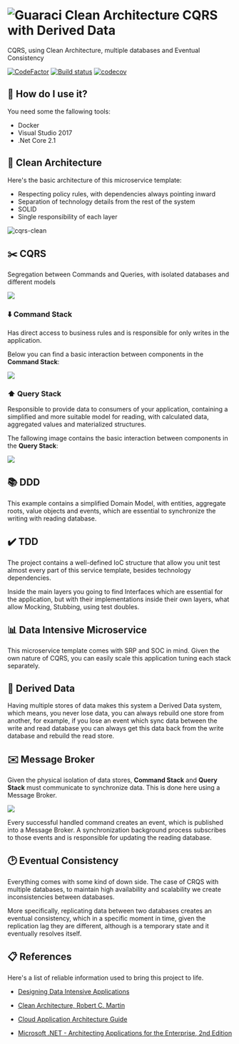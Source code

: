 # ![Guaraci](docs/guaraci-icon.png) Clean Architecture CQRS with Derived Data  

CQRS, using Clean Architecture, multiple databases and Eventual Consistency

[![CodeFactor](https://www.codefactor.io/repository/github/fals/cqrs-clean-eventual-consistency/badge)](https://www.codefactor.io/repository/github/fals/cqrs-clean-eventual-consistency)
[![Build status](https://ci.appveyor.com/api/projects/status/github/fals/cqrs-clean-eventual-consistency?branch=master&svg=true)](https://ci.appveyor.com/project/fals/cqrs-clean-eventual-consistency)
[![codecov](https://codecov.io/gh/fals/cqrs-clean-eventual-consistency/branch/master/graph/badge.svg)](https://codecov.io/gh/fals/cqrs-clean-eventual-consistency)

## :floppy_disk: How do I use it?

You need some the fallowing tools:

* Docker
* Visual Studio 2017
* .Net Core 2.1

## :dart: Clean Architecture

Here's the basic architecture of this microservice template:


* Respecting policy rules, with dependencies always pointing inward
* Separation of technology details from the rest of the system
* SOLID
* Single responsibility of each layer


![cqrs-clean](docs/cqrs-clean.png)

## :scissors: CQRS

Segregation between Commands and Queries, with isolated databases and different models

![](docs/cqrs_layer_diagram.png)

### :arrow_down: Command Stack

Has direct access to business rules and is responsible for only writes in the application.

Below you can find a basic interaction between components in the **Command Stack**:

![](docs/create_card_interaction.png)

### :arrow_up: Query Stack

Responsible to provide data to consumers of your application, containing a simplified and more suitable model for reading, with calculated data, aggregated values and materialized structures.

The fallowing image contains the basic interaction between components in the **Query Stack**:



![](docs/get_card_list_interaction.png)

## :books: DDD

This example contains a simplified Domain Model, with entities, aggregate roots, value objects and events, which are essential to synchronize the writing with reading database.

## :heavy_check_mark: TDD

The project contains a well-defined IoC structure that allow you unit test almost every part of this service template, besides technology dependencies.

Inside the main layers you going to find Interfaces which are essential for the application, but with their implementations inside their own layers, what allow Mocking, Stubbing, using test doubles.

## :bar_chart: Data Intensive Microservice

This microservice template comes with SRP and SOC in mind. Given the own nature of CQRS, you can easily scale this application tuning each stack separately.

## :page_facing_up: Derived Data

Having multiple stores of data makes this system a Derived Data system, which means, you never lose data, you can always rebuild one store from another, for example, if you lose an event which sync data between the write and read database you can always get this data back from the write database and rebuild the read store.

## :envelope: Message Broker

Given the physical isolation of data stores, **Command Stack** and **Query Stack** must communicate to synchronize data. This is done here using a Message Broker.

![](docs/sync_write_read.jpg)

Every successful handled command creates an event, which is published into a Message Broker. A synchronization background process subscribes to those events and is responsible for updating the reading database.

## :clock2: Eventual Consistency

Everything comes with some kind of down side. The case of CRQS with multiple databases, to maintain high availability and scalability we create inconsistencies between databases.

More specifically, replicating data between two databases creates an eventual consistency, which in a specific moment in time, given the replication lag they are different, although is a temporary state and it eventually resolves itself.

## :clipboard: References

Here's a list of reliable information used to bring this project to life.

* <a href="https://www.amazon.com/Designing-Data-Intensive-Applications-Reliable-Maintainable/dp/1449373321/ref=sr_1_1?ie=UTF8&qid=1537824366&sr=8-1&keywords=designing+data-intensive+applications" target="_blank">Designing Data Intensive Applications</a>

* <a href="https://www.amazon.com/Clean-Architecture-Craftsmans-Software-Structure/dp/0134494164" target="_blank">Clean Architecture, Robert C. Martin</a>

* <a href="https://azure.microsoft.com/en-us/campaigns/cloud-application-architecture-guide/" target="_blank">Cloud Application Architecture Guide</a>

* <a href="https://www.microsoftpressstore.com/store/microsoft-.net-architecting-applications-for-the-enterprise-9780735685352" target="_blank">Microsoft .NET - Architecting Applications for the Enterprise, 2nd Edition</a>
